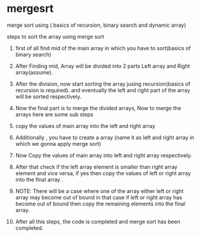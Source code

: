# mergesrt
merge sort using ( basics of recursion, binary search and dynamic array)


steps to sort the array using merge sort


1. first of all find mid of the main array in which you have to sort(basics of binary search)
2. After Finding mid, Array will be divided into 2 parts Left array and Right array(assume).
3.  After the division, now start sorting the array jusing recursion(basics of recursion is required). and eventually the left and right part of the array will be sorted respectively.
4.  Now the final part is to merge the divided arrays, Now to merge the arrays here are some sub steps
   1. copy the values of main array into the left and right array
   2. Additionally , you have to create a array (name it as left and right array in which we gonna apply merge sort)
   3. Now Copy the values of main array into left and right array respectively.
   4. After that check if the left array element is smaller than right array element and vice versa, if yes then copy the values of left or right array into the final array .
   5. NOTE: There will be a case where one of the array either left or right array may become out of bound in that case if left or right array has become out of bound then copy the remaining elements into the final array.

5. After all this steps, the code is completed and merge sort has been  completed.
